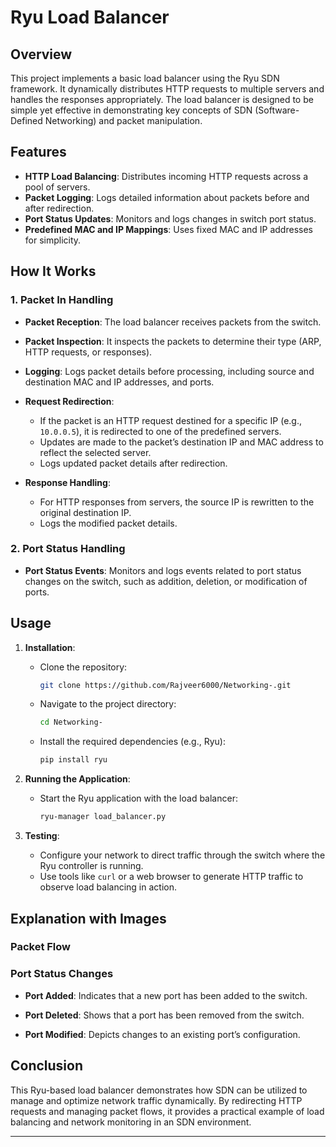 # Ryu Load Balancer

## Overview

This project implements a basic load balancer using the Ryu SDN framework. It dynamically distributes HTTP requests to multiple servers and handles the responses appropriately. The load balancer is designed to be simple yet effective in demonstrating key concepts of SDN (Software-Defined Networking) and packet manipulation.

## Features

- **HTTP Load Balancing**: Distributes incoming HTTP requests across a pool of servers.
- **Packet Logging**: Logs detailed information about packets before and after redirection.
- **Port Status Updates**: Monitors and logs changes in switch port status.
- **Predefined MAC and IP Mappings**: Uses fixed MAC and IP addresses for simplicity.

## How It Works

### 1. Packet In Handling

- **Packet Reception**: The load balancer receives packets from the switch.
- **Packet Inspection**: It inspects the packets to determine their type (ARP, HTTP requests, or responses).
- **Logging**: Logs packet details before processing, including source and destination MAC and IP addresses, and ports.
- **Request Redirection**:
  - If the packet is an HTTP request destined for a specific IP (e.g., `10.0.0.5`), it is redirected to one of the predefined servers.
  - Updates are made to the packet’s destination IP and MAC address to reflect the selected server.
  - Logs updated packet details after redirection.

- **Response Handling**:
  - For HTTP responses from servers, the source IP is rewritten to the original destination IP.
  - Logs the modified packet details.

### 2. Port Status Handling

- **Port Status Events**: Monitors and logs events related to port status changes on the switch, such as addition, deletion, or modification of ports.

## Usage

1. **Installation**:
   - Clone the repository:
     ```bash
     git clone https://github.com/Rajveer6000/Networking-.git
     ```
   - Navigate to the project directory:
     ```bash
     cd Networking-
     ```
   - Install the required dependencies (e.g., Ryu):
     ```bash
     pip install ryu
     ```

2. **Running the Application**:
   - Start the Ryu application with the load balancer:
     ```bash
     ryu-manager load_balancer.py
     ```

3. **Testing**:
   - Configure your network to direct traffic through the switch where the Ryu controller is running.
   - Use tools like `curl` or a web browser to generate HTTP traffic to observe load balancing in action.

## Explanation with Images 

### Packet Flow



### Port Status Changes

- **Port Added**:
 Indicates that a new port has been added to the switch.

- **Port Deleted**:
  Shows that a port has been removed from the switch.

- **Port Modified**:
  Depicts changes to an existing port’s configuration.

## Conclusion

This Ryu-based load balancer demonstrates how SDN can be utilized to manage and optimize network traffic dynamically. By redirecting HTTP requests and managing packet flows, it provides a practical example of load balancing and network monitoring in an SDN environment.


---
